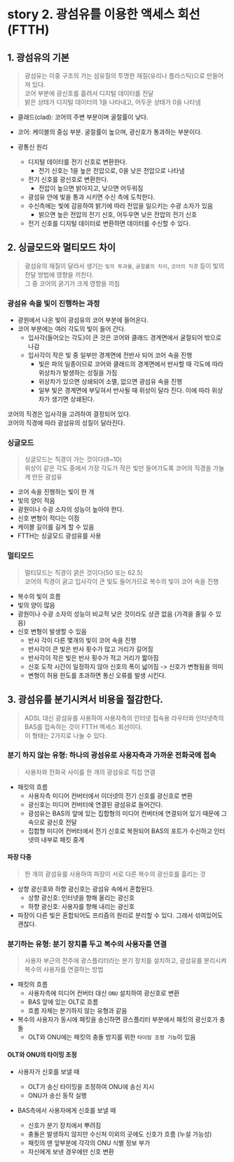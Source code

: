 # story 2. 광섬유를 이용한 액세스 회선 (FTTH)  
## 1. 광섬유의 기본
> 광섬유는 이중 구조의 가는 섬유질의 투명한 재질(유리나 플라스틱)으로 만들어져 있다.  
> 코어 부분에 광신호를 흘려서 디지털 데이터를 전달  
> 밝은 상태가 디지털 데이터의 1을 나타내고, 어두운 상태가 0을 나타냄  

- 클래드(clad): 코어의 주변 부분이며 굴절률이 낮다.  
- 코어: 케이블의 중심 부분. 굴절률이 높으며, 광신호가 통과하는 부분이다.  


- 광통신 원리
  - 디지털 데이터를 전기 신호로 변환한다.
    - 전기 신호는 1을 높은 전압으로, 0을 낮은 전압으로 나타냄
  - 전기 신호를 광신호로 변환한다.
    - 전압이 높으면 밝아지고, 낮으면 어두워짐
  - 광섬유 안에 빛을 통과 시키면 수신 측에 도착한다.  
  - 수신측에는 빛에 감응하여 밝기에 따라 전압을 일으키는 수광 소자가 있음
    - 밝으면 높은 전압의 전기 신호, 어두우면 낮은 전압의 전기 신호
  - 전기 신호를 디지털 데이터로 변환하면 데이터를 수신할 수 있다.  

## 2. 싱글모드와 멀티모드 차이
> 광섬유의 재질이 달라서 생기는 `빛의 투과율`, `굴절률의 차이`, `코어의 직경` 등이 빛의 전달 방법에 영향을 끼친다.  
> 그 중 코어의 굵기가 크게 영향을 끼침  

### 광섬유 속을 빛이 진행하는 과정
- 광원에서 나온 빛이 광섬유의 코어 부분에 들어온다.
- 코어 부분에는 여러 각도의 빛이 들어 간다.  
  - 입사각(들어오는 각도)이 큰 것은 코어와 클래드 경계면에서 굴절되어 밖으로 나감
  - 입사각이 작은 빛 중 일부만 경계면에 전반사 되어 코어 속을 진행
    - 빛은 파의 일종이므로 코어와 클래드의 경계면에서 반사할 때 각도에 따라 위상차가 발생하는 성질을 가짐
    - 위상차가 있으면 상쇄되어 소멸, 없으면 광섬유 속을 진행
    - 일부 빛은 경계면에 부딪혀서 반사될 때 위상이 달라 진다. 이에 따라 위상차가 생기면 상쇄된다.  

코어의 직경은 입사각을 고려하여 결정되어 있다.    
코어의 직경에 따라 광섬유의 성질이 달라진다.  

### 싱글모드
> 싱글모드는 직경이 가는 것이다(8~10)  
> 위상이 같은 각도 중에서 가장 각도가 작은 빛만 들어가도록 코어의 직경을 가늘게 만든 광섬유  

- 코어 속을 진행하는 빛이 한 개
- 빛의 양이 적음
- 광원이나 수광 소자의 성능이 높아야 한다.  
- 신호 변형이 적다는 이점
- 케이블 길이를 길게 할 수 있음
- FTTH는 싱글모드 광섬유를 사용

### 멀티모드
> 멀티모드는 직경이 굵은 것이다(50 또는 62.5)    
> 코어의 직경이 굵고 입사각이 큰 빛도 들어가므로 복수의 빛이 코어 속을 진행  

- 복수의 빛이 흐름
- 빛의 양이 많음
- 광원이나 수광 소자의 성능이 비교적 낮은 것이라도 상관 없음 (가격을 줄일 수 있음)
- 신호 변형이 발생할 수 있음
  - 반사 각이 다른 몇개의 빛이 코어 속을 진행
  - 반사각이 큰 빛은 반사 횟수가 많고 거리가 길어짐
  - 반사각이 작은 빛은 반사 횟수가 적고 거리가 짧아짐
  - 신호 도착 시간이 일정하지 않아 신호의 폭이 넓어짐 -> 신호가 변형됨을 의미
  - 변형이 허용 한도를 초과하면 통신 오류를 발생 시킨다.  

## 3. 광섬유를 분기시켜서 비용을 절감한다.  
> ADSL 대신 광섬유를 사용하여 사용자측의 인터넷 접속용 라우터와 인터넷측의 BAS를 접속하는 것이 FTTH 액세스 회선이다.  
> 이 형태는 2가지로 나눌 수 있다.  

### 분기 하지 않는 유형: 하나의 광섬유로 사용자측과 가까운 전화국에 접속
> 사용자와 전화국 사이를 한 개의 광섬유로 직접 연결

- 패킷의 흐름
  - 사용자측 미디어 컨버터에서 이더넷의 전기 신호를 광신호로 변환
  - 광신호는 미디어 컨버터에 연결된 광섬유로 들어간다.  
  - 광섬유는 BAS의 앞에 있는 집합형의 미디어 컨버터에 연결되어 있기 때문에 그 속으로 광신호 전달
  - 집합형 미디어 컨버터에서 전기 신호로 복원되어 BAS의 포트가 수신하고 인터넷의 내부로 패킷 중계

#### 파장 다중
> 한 개의 광섬유를 사용하여 파장이 서로 다른 복수의 광신호를 흘리는 것
- 상향 광신호와 하향 광신호는 광섬유 속에서 혼합된다.  
  - 상향 광신호: 인터넷을 향해 올리는 광신호
  - 하향 광신호: 사용자를 향해 내리는 광신호
- 파장이 다른 빛은 혼합되어도 프리즘의 원리로 분리할 수 있다. 그래서 섞여있어도 괜찮다.  

### 분기하는 유형: 분기 장치를 두고 복수의 사용자를 연결
> 사용자 부근의 전주에 광스플리터라는 분기 장치를 설치하고, 광섬유를 분리시켜 복수의 사용자를 연결하는 방법

- 패킷의 흐름    
  - 사용자측에 미디어 컨버터 대신 `ONU` 설치하여 광신호로 변환
  - BAS 앞에 있는 OLT로 흐름
  - 흐름 자체는 분기하지 않는 유형과 같음
- 복수의 사용자가 동시에 패킷을 송신하면 광스플리터 부분에서 패킷의 광신호가 충돌
  - OLT와 ONU에는 패킷의 충돌 방지를 위한 `타이밍 조정 기능`이 있음

#### OLT와 ONU의 타이밍 조정
- 사용자가 신호를 보낼 때
  - OLT가 송신 타이밍을 조정하여 ONU에 송신 지시
  - ONU가 송신 동작 실행

- BAS측에서 사용자에게 신호를 보낼 때
  - 신호가 분기 장치에서 뿌려짐
  - 충돌은 발생하지 않지만 수신처 이외의 곳에도 신호가 흐름 (누설 가능성)
  - 패킷의 맨 앞부분에 각각의 ONU 식별 정보 부가
  - 자신에게 보낸 경우에만 신호 변환
  



